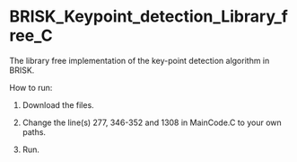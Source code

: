 # BRISK_Keypoint_detection_Library_free_C
The library free implementation of the key-point detection algorithm in BRISK.

How to run:
1. Download the files.

2. Change the line(s) 277, 346-352 and 1308 in MainCode.C to your own paths.

3. Run.
